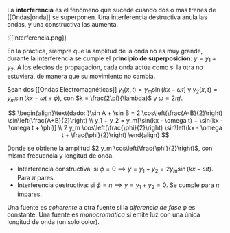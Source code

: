 La **interferencia** es el fenómeno que sucede cuando dos o más trenes de [[Ondas|onda]] se superponen. Una interferencia destructiva anula las ondas, y una constructiva las aumenta.

![[Interferencia.png]]

En la práctica, siempre que la amplitud de la onda no es muy grande, durante la interferencia se cumple el **principio de superposición**: $y = y_1 + y_2$. A los efectos de propagación, cada onda actúa como si la otra no estuviera, de manera que su movimiento no cambia.

Sean dos [[Ondas Electromagnéticas]] $y_1(x, t) = y_m \sin(kx - \omega t)$ y $y_2(x, t) = y_m \sin(kx - \omega t + \phi)$, con $k = \frac{2\pi}{\lambda}$ y $\omega = 2 \pi f$.

$$
\begin{align}\text{dado: }\sin A + \sin B = 2 \cos\left(\frac{A-B}{2}\right) \sin\left(\frac{A+B}{2}\right) \\
y_1 + y_2 = y_m[\sin(kx - \omega t) + \sin(kx - \omega t + \phi)] \\
2 y_m \cos\left(\frac{\phi}{2}\right) \sin\left(kx - \omega t + \frac{\phi}{2}\right)
\end{align}
$$

Donde se obtiene la amplitud $2 y_m \cos\left(\frac{\phi}{2}\right)$, con misma frecuencia y longitud de onda.

- Interferencia constructiva: si $\phi = 0 \implies y = y_1 + y_2 = 2 y_m \sin(kx - \omega t)$. Para $\pi$ pares.
- Interferencia destructiva: si $\phi = \pi \implies y = y_1 + y_2 = 0$. Se cumple para $\pi$ impares.

Una fuente es _coherente_ a otra fuente si la _diferencia de fase_ $\phi$ es constante. Una fuente es _monocromática_ si emite luz con una única longitud de onda (un solo color).
